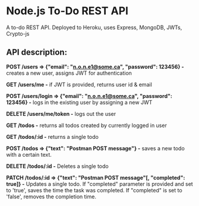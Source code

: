 # Node.js To-Do REST API
A to-do REST API. Deployed to Heroku, uses Express, MongoDB, JWTs, Crypto-js

## API description:
**POST /users => {"email": "n.o.n.e1@some.ca", "password": 123456} -** creates a new user, assigns JWT for authentication

**GET /users/me -** if JWT is provided, returns user id & email

**POST /users/login => {"email": "n.o.n.e1@some.ca", "password": 123456} -** logs in the existing user by assigning a new JWT

**DELETE /users/me/token -** logs out the user


**GET /todos -** returns all todos created by currently logged in user

**GET /todos/:id -** returns a single todo

**POST /todos => {"text": "Postman POST message"} -** saves a new todo with a certain text.

**DELETE /todos/:id -** Deletes a single todo

**PATCH /todos/:id => {"text": "Postman POST message"[, "completed": true]} -** Updates a single todo. If "completed" parameter is provided and set to 'true', saves the time the task was completed. If "completed" is set to 'false', removes the completion time.
